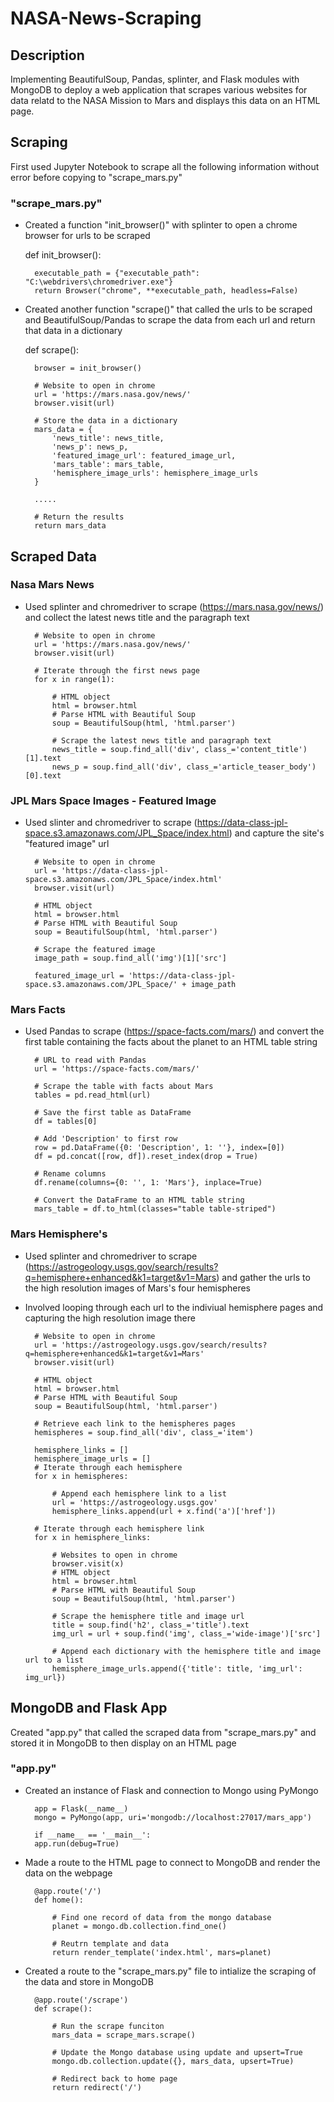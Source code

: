 # NASA-News-Scraping

## Description
Implementing BeautifulSoup, Pandas, splinter, and Flask modules with MongoDB to deploy a web application that scrapes various websites for data relatd to the NASA Mission to Mars and displays this data on an HTML page.

## Scraping
First used Jupyter Notebook to scrape all the following information without error before copying to "scrape_mars.py"

### "scrape_mars.py"
* Created a function "init_browser()" with splinter to open a chrome browser for urls to be scraped

    def init_browser():
    
        executable_path = {"executable_path": "C:\webdrivers\chromedriver.exe"}
        return Browser("chrome", **executable_path, headless=False)

* Created another function "scrape()" that called the urls to be scraped and BeautifulSoup/Pandas to scrape the data from each url and return that data in a dictionary

    def scrape():

        browser = init_browser()

        # Website to open in chrome
        url = 'https://mars.nasa.gov/news/'
        browser.visit(url)

        # Store the data in a dictionary
        mars_data = {
            'news_title': news_title,
            'news_p': news_p,
            'featured_image_url': featured_image_url,
            'mars_table': mars_table,
            'hemisphere_image_urls': hemisphere_image_urls
        }

        .....

        # Return the results
        return mars_data

## Scraped Data

### Nasa Mars News
* Used splinter and chromedriver to scrape (https://mars.nasa.gov/news/) and collect the latest news title and the paragraph text

        # Website to open in chrome
        url = 'https://mars.nasa.gov/news/'
        browser.visit(url)

        # Iterate through the first news page
        for x in range(1):

            # HTML object
            html = browser.html
            # Parse HTML with Beautiful Soup
            soup = BeautifulSoup(html, 'html.parser')
    
            # Scrape the latest news title and paragraph text
            news_title = soup.find_all('div', class_='content_title')[1].text
            news_p = soup.find_all('div', class_='article_teaser_body')[0].text


### JPL Mars Space Images - Featured Image
* Used slinter and chromedriver to scrape (https://data-class-jpl-space.s3.amazonaws.com/JPL_Space/index.html) and capture the site's "featured image" url

        # Website to open in chrome
        url = 'https://data-class-jpl-space.s3.amazonaws.com/JPL_Space/index.html'
        browser.visit(url)

        # HTML object
        html = browser.html
        # Parse HTML with Beautiful Soup
        soup = BeautifulSoup(html, 'html.parser')

        # Scrape the featured image
        image_path = soup.find_all('img')[1]['src']

        featured_image_url = 'https://data-class-jpl-space.s3.amazonaws.com/JPL_Space/' + image_path

### Mars Facts
* Used Pandas to scrape (https://space-facts.com/mars/) and convert the first table containing the facts about the planet to an HTML table string

        # URL to read with Pandas
        url = 'https://space-facts.com/mars/'

        # Scrape the table with facts about Mars
        tables = pd.read_html(url)

        # Save the first table as DataFrame
        df = tables[0]

        # Add 'Description' to first row
        row = pd.DataFrame({0: 'Description', 1: ''}, index=[0])
        df = pd.concat([row, df]).reset_index(drop = True)

        # Rename columns
        df.rename(columns={0: '', 1: 'Mars'}, inplace=True)

        # Convert the DataFrame to an HTML table string
        mars_table = df.to_html(classes="table table-striped")

### Mars Hemisphere's
* Used splinter and chromedriver to scrape (https://astrogeology.usgs.gov/search/results?q=hemisphere+enhanced&k1=target&v1=Mars) and gather the urls to the high resolution images of Mars's four hemispheres
* Involved looping through each url to the indiviual hemisphere pages and capturing the high resolution image there

        # Website to open in chrome
        url = 'https://astrogeology.usgs.gov/search/results?q=hemisphere+enhanced&k1=target&v1=Mars'
        browser.visit(url)

        # HTML object
        html = browser.html
        # Parse HTML with Beautiful Soup
        soup = BeautifulSoup(html, 'html.parser')

        # Retrieve each link to the hemispheres pages
        hemispheres = soup.find_all('div', class_='item')

        hemisphere_links = []
        hemisphere_image_urls = []
        # Iterate through each hemisphere
        for x in hemispheres:
        
            # Append each hemisphere link to a list
            url = 'https://astrogeology.usgs.gov'
            hemisphere_links.append(url + x.find('a')['href'])
        
        # Iterate through each hemisphere link
        for x in hemisphere_links:
        
            # Websites to open in chrome
            browser.visit(x)
            # HTML object
            html = browser.html
            # Parse HTML with Beautiful Soup
            soup = BeautifulSoup(html, 'html.parser')

            # Scrape the hemisphere title and image url
            title = soup.find('h2', class_='title').text
            img_url = url + soup.find('img', class_='wide-image')['src']
                                    
            # Append each dictionary with the hemisphere title and image url to a list
            hemisphere_image_urls.append({'title': title, 'img_url': img_url})

## MongoDB and Flask App
Created "app.py" that called the scraped data from "scrape_mars.py" and stored it in MongoDB to then display on an HTML page

### "app.py"
* Created an instance of Flask and connection to Mongo using PyMongo

        app = Flask(__name__)
        mongo = PyMongo(app, uri='mongodb://localhost:27017/mars_app')

        if __name__ == '__main__':
        app.run(debug=True)

* Made a route to the HTML page to connect to MongoDB and render the data on the webpage

        @app.route('/')
        def home():

            # Find one record of data from the mongo database
            planet = mongo.db.collection.find_one()

            # Reutrn template and data
            return render_template('index.html', mars=planet)

* Created a route to the "scrape_mars.py" file to intialize the scraping of the data and store in MongoDB 

        @app.route('/scrape')
        def scrape():

            # Run the scrape funciton
            mars_data = scrape_mars.scrape()

            # Update the Mongo database using update and upsert=True
            mongo.db.collection.update({}, mars_data, upsert=True)

            # Redirect back to home page
            return redirect('/')






